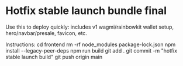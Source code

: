 # Hotfix stable launch bundle final

Use this to deploy quickly: includes v1 wagmi/rainbowkit wallet setup, hero/navbar/presale, favicon, etc.

Instructions:
cd frontend
rm -rf node_modules package-lock.json
npm install --legacy-peer-deps
npm run build
git add .
git commit -m "hotfix stable launch build"
git push origin main
